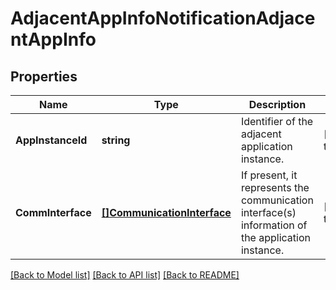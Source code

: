 # AdjacentAppInfoNotificationAdjacentAppInfo

## Properties
Name | Type | Description | Notes
------------ | ------------- | ------------- | -------------
**AppInstanceId** | **string** | Identifier of the adjacent application instance. | [default to null]
**CommInterface** | [**[]CommunicationInterface**](CommunicationInterface.md) | If present, it represents the communication interface(s) information of the application instance. | [default to null]

[[Back to Model list]](../README.md#documentation-for-models) [[Back to API list]](../README.md#documentation-for-api-endpoints) [[Back to README]](../README.md)


